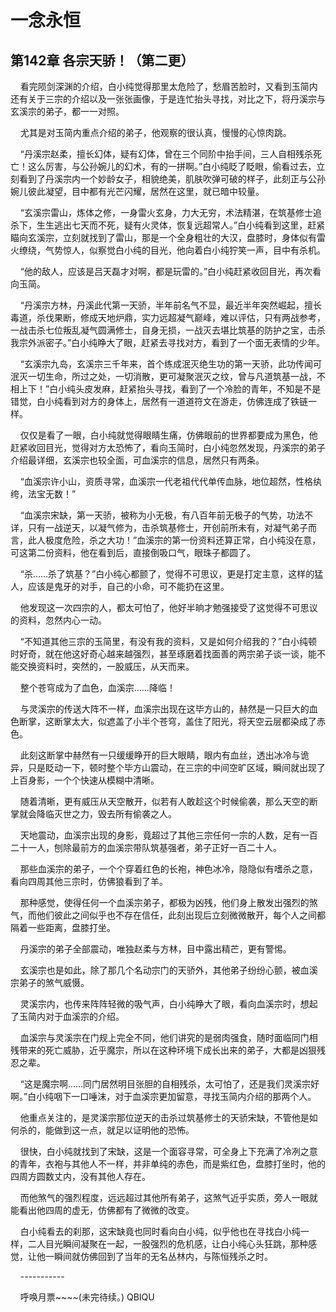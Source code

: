 # 一念永恒 
 ## 第142章 各宗天骄！（第二更）
     看完陨剑深渊的介绍，白小纯觉得那里太危险了，愁眉苦脸时，又看到玉简内还有关于三宗的介绍以及一张张画像，于是连忙抬头寻找，对比之下，将丹溪宗与玄溪宗的弟子，都一一对照。

    尤其是对玉简内重点介绍的弟子，他观察的很认真，慢慢的心惊肉跳。

    “丹溪宗赵柔，擅长幻体，疑有幻体，曾在三个同阶中抬手间，三人自相残杀死亡！这么厉害，与公孙婉儿的幻术，有的一拼啊。”白小纯眨了眨眼，偷看过去，立刻看到了丹溪宗内一个妙龄女子，相貌绝美，肌肤吹弹可破的样子，此刻正与公孙婉儿彼此凝望，目中都有光芒闪耀，居然在这里，就已暗中较量。

    “玄溪宗雷山，炼体之修，一身雷火玄身，力大无穷，术法精湛，在筑基修士追杀下，生生逃出七天而不死，疑有火灵体，恢复远超常人。”白小纯看到这里，赶紧瞄向玄溪宗，立刻就找到了雷山，那是一个全身粗壮的大汉，盘膝时，身体似有雷火缭绕，气势惊人，似察觉白小纯的目光，他向着白小纯狞笑一声，目中有杀机。

    “他的敌人，应该是吕天磊才对啊，都是玩雷的。”白小纯赶紧收回目光，再次看向玉简。

    “丹溪宗方林，丹溪此代第一天骄，半年前名气不显，最近半年突然崛起，擅长毒道，杀伐果断，修成天地炉鼎，实力远超凝气巅峰，难以评估，只有两战参考，一战击杀七位叛乱凝气圆满修士，自身无损，一战灭去堪比筑基的防护之宝，击杀我宗外派密子。”白小纯睁大了眼，赶紧去寻找对方，看到了一个面无表情的少年。

    “玄溪宗九岛，玄溪宗三千年来，首个练成泯灭绝生功的第一天骄，此功传闻可泯灭一切生命，所过之处，一切消散，更可凝聚泯灭之纹，曾与凡道筑基一战，不相上下！”白小纯头皮发麻，赶紧抬头寻找，看到了一个冷脸的青年，不知是不是错觉，白小纯看到对方的身体上，居然有一道道符文在游走，仿佛连成了铁链一样。

    仅仅是看了一眼，白小纯就觉得眼睛生痛，仿佛眼前的世界都要成为黑色，他赶紧收回目光，觉得对方太恐怖了，看向玉简时，白小纯忽然发现，丹溪宗的弟子介绍最详细，玄溪宗也较全面，可血溪宗的信息，居然只有两条。

    “血溪宗许小山，资质寻常，血溪宗一代老祖代代单传血脉，地位超然，性格纨绔，法宝无数！”

    “血溪宗宋缺，第一天骄，被称为小无极，有八百年前无极子的气势，功法不详，只有一战逆天，以凝气修为，击杀筑基修士，开创前所未有，对凝气弟子而言，此人极度危险，杀之大功！”血溪宗的第一份资料还算正常，白小纯没在意，可这第二份资料，他在看到后，直接倒吸口气，眼珠子都圆了。

    “杀……杀了筑基？”白小纯心都颤了，觉得不可思议，更是打定主意，这样的猛人，应该是鬼牙的对手，自己的小命，可不能扔在这里。

    他发现这一次四宗的人，都太可怕了，他好半晌才勉强接受了这觉得不可思议的资料，忽然内心一动。

    “不知道其他三宗的玉简里，有没有我的资料，又是如何介绍我的？”白小纯顿时好奇，就在他这好奇心越来越强烈，甚至琢磨着找面善的两宗弟子谈一谈，能不能交换资料时，突然的，一股威压，从天而来。

    整个苍穹成为了血色，血溪宗……降临！

    与灵溪宗的传送大阵不一样，血溪宗出现在这毕方山的，赫然是一只巨大的血色断掌，这断掌太大，似遮盖了小半个苍穹，盖住了阳光，将天空云层都染成了赤色。

    此刻这断掌中赫然有一只缓缓睁开的巨大眼睛，眼内有血丝，透出冰冷与诡异，只是眨动一下，顿时整个毕方山震动，在三宗的中间空旷区域，瞬间就出现了上百身影，一个个快速从模糊中清晰。

    随着清晰，更有威压从天空散开，似若有人敢趁这个时候偷袭，那么天空的断掌就会降临灭世之力，毁去所有偷袭之人。

    天地震动，血溪宗出现的身影，竟超过了其他三宗任何一宗的人数，足有一百二十一人，刨除最前方的血溪宗带队筑基强者，弟子正好一百二十人。

    那些血溪宗的弟子，一个个穿着红色的长袍，神色冰冷，隐隐似有嗜杀之意，看向四周其他三宗时，仿佛狼看到了羊。

    那种感觉，使得任何一个血溪宗弟子，都极为凶残，他们身上散发出强烈的煞气，而他们彼此之间似乎也不存在信任，此刻出现后立刻微微散开，每个人之间都隔着一些距离，盘膝打坐。

    丹溪宗的弟子全部震动，唯独赵柔与方林，目中露出精芒，更有警惕。

    玄溪宗也是如此，除了那几个名动宗门的天骄外，其他弟子纷纷心颤，被血溪宗弟子的煞气威慑。

    灵溪宗内，也传来阵阵轻微的吸气声，白小纯睁大了眼，看向血溪宗时，想起了玉简内对于血溪宗的介绍。

    血溪宗与灵溪宗在门规上完全不同，他们讲究的是弱肉强食，随时面临同门相残带来的死亡威胁，近乎魔宗，所以在这种环境下成长出来的弟子，大都是凶狠残忍之辈。

    “这是魔宗啊……同门居然明目张胆的自相残杀，太可怕了，还是我们灵溪宗好啊。”白小纯咽下一口唾沫，对于血溪宗更加留意，寻找玉简内介绍的那两个人。

    他重点关注的，是灵溪宗那位逆天的击杀过筑基修士的天骄宋缺，不管他是如何杀的，能做到这一点，就足以证明他的恐怖。

    很快，白小纯就找到了宋缺，这是一个面容寻常，可全身上下充满了冷冽之意的青年，衣袍与其他人不一样，并非单纯的赤色，而是紫红色，盘膝打坐时，他的四周方圆数丈内，没有其他人存在。

    而他煞气的强烈程度，远远超过其他所有弟子，这煞气近乎实质，旁人一眼就能看出他四周的虚无，仿佛都有了微微的改变。

    白小纯看去的刹那，这宋缺竟也同时看向白小纯，似乎他也在寻找白小纯一样，二人目光瞬间凝聚在一起，一股强烈的危机感，让白小纯心头狂跳，那种感觉，让他一瞬间就仿佛回到了当年的无名丛林内，与陈恒残杀之时。

    -----------

    呼唤月票~~~~(未完待续。) 
QBIQU